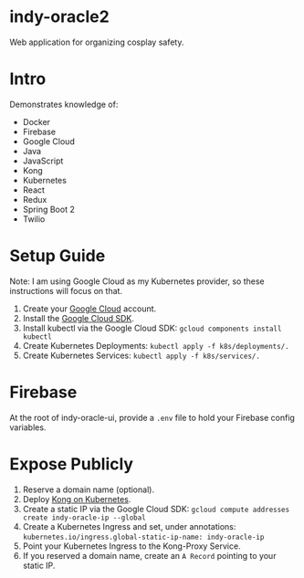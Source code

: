 
# indy-oracle2
Web application for organizing cosplay safety.

# Intro
Demonstrates knowledge of:

- Docker
- Firebase
- Google Cloud
- Java
- JavaScript
- Kong
- Kubernetes
- React
- Redux
- Spring Boot 2
- Twilio

# Setup Guide
Note: I am using Google Cloud as my Kubernetes provider, so these instructions will focus on that.

1. Create your [Google Cloud](https://cloud.google.com/) account.
2. Install the [Google Cloud SDK](https://cloud.google.com/sdk/docs/quickstart-windows).
3. Install kubectl via the Google Cloud SDK: `gcloud components install kubectl`
4. Create Kubernetes Deployments: `kubectl apply -f k8s/deployments/.`
5. Create Kubernetes Services: `kubectl apply -f k8s/services/.`

# Firebase
At the root of indy-oracle-ui, provide a `.env` file to hold your Firebase config variables.

# Expose Publicly
1. Reserve a domain name (optional).
2. Deploy [Kong on Kubernetes](https://docs.konghq.com/install/kubernetes/).
3. Create a static IP via the Google Cloud SDK: `gcloud compute addresses create indy-oracle-ip --global`
4. Create a Kubernetes Ingress and set, under annotations: `kubernetes.io/ingress.global-static-ip-name: indy-oracle-ip`
5. Point your Kubernetes Ingress to the Kong-Proxy Service.
6. If you reserved a domain name, create an `A Record` pointing to your static IP.
